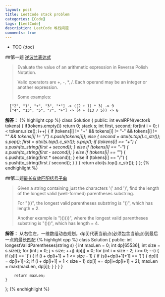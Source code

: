 ```yaml
---
layout: post
title: LeetCode stack problem
categories: [Code]
tags: [LeetCode]
description: LeetCode 堆栈问题
comments: true
---
```

* TOC
{:toc}   

##第一题 [逆波兰表达式][1]

> Evaluate the value of an arithmetic expression in Reverse Polish Notation.
>
>Valid operators are +, -, *, /. Each operand may be an integer or another expression.
>
>Some examples:
>
>
>
	  ["2", "1", "+", "3", "*"] -> ((2 + 1) * 3) -> 9
      ["4", "13", "5", "/", "+"] -> (4 + (13 / 5)) -> 6

**解答：**
{% highlight cpp %}
class Solution {
public:
    int evalRPN(vector<string>& tokens) {
    	if(tokens.empty()) return 0;
        stack<string> s;
        int first, second;
        for(int i = 0; i < tokens.size(); i++) {
        	if (tokens[i] != "+" && tokens[i] != "-" && tokens[i] != "*" && tokens[i] != "/")
            	s.push(tokens[i]);
            else {
            	second = atoi(s.top().c_str());
                s.pop();
            	first = atoi(s.top().c_str());
                s.pop();
                if (tokens[i] == "+") {
                	s.push(to_string(first + second));
                } else if (tokens[i] == "-") {
                	s.push(to_string(first - second));
                } else if (tokens[i] == "*") {
                	s.push(to_string(first * second));
                } else if (tokens[i] == "/") {
                	s.push(to_string(first / second));
                }
            }
        }
        return atoi(s.top().c_str());
    }
};
{% endhighlight %}

##第二题[最长有效匹配括号子串][2]

>Given a string containing just the characters '(' and ')', find the length of the longest valid (well-formed) parentheses substring.
>
>For "(()", the longest valid parentheses substring is "()", which has length = 2.
>
>Another example is ")()())", where the longest valid parentheses substring is "()()", which has length = 4.


**解答：**
从右往左，一维数组动态规划，dp[i]代表当前点(必须包含当前点)到最后一点的最长匹配
{% highlight cpp %}
class Solution {
public:
    int longestValidParentheses(string s) {
        int maxLen = 0;
        int dp[65536];
        int size = s.size();
        for (int j = 0; j < size; ++j) 
            dp[j] = 0;
        for (int i = size - 2; i >= 0; --i) {
            if (s[i] == '(') {
                if (i + dp[i+1] + 1 <= size - 1)
                {
                    if (s[i+dp[i+1]+1] == ')') {
                        dp[i] = dp[i+1]+2;
                        if (i + dp[i+1] + 1 < size - 1)
                            dp[i] += dp[i+dp[i+1] + 2];
                        maxLen = max(maxLen, dp[i]);
                    }
                }
            }
        }

        return maxLen;
    }
};
{% endhighlight %}

[1]:https://leetcode.com/problems/evaluate-reverse-polish-notation/
[2]:https://leetcode.com/problems/longest-valid-parentheses/
